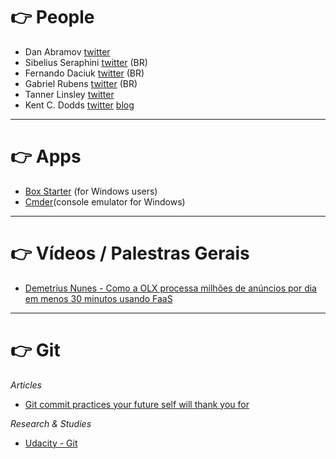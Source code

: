 # 👉 People

- Dan Abramov [twitter](https://twitter.com/dan_abramov)
- Sibelius Seraphini [twitter](https://twitter.com/sseraphini) (BR)
- Fernando Daciuk [twitter](https://twitter.com/fdaciuk) (BR)
- Gabriel Rubens [twitter](https://twitter.com/_gabrielrubens) (BR)
- Tanner Linsley [twitter](https://twitter.com/tannerlinsley)
- Kent C. Dodds [twitter](https://twitter.com/kentcdodds) [blog](https://blog.kentcdodds.com/@kentcdodds)

---

# 👉 Apps

- [Box Starter](https://boxstarter.org/) (for Windows users)
- [Cmder](http://cmder.net/)(console emulator for Windows)

---

# 👉 Vídeos / Palestras Gerais

- [Demetrius Nunes - Como a OLX processa milhões de anúncios por dia em menos 30 minutos usando FaaS](https://www.youtube.com/watch?v=dSfM1SXoZlI)

---

# 👉 Git

*Articles*

- [Git commit practices your future self will thank you for](https://vickylai.com/verbose/git-commit-practices-your-future-self-will-thank-you-for/)

*Research & Studies*

- [Udacity - Git](others/git-udacity.md)
